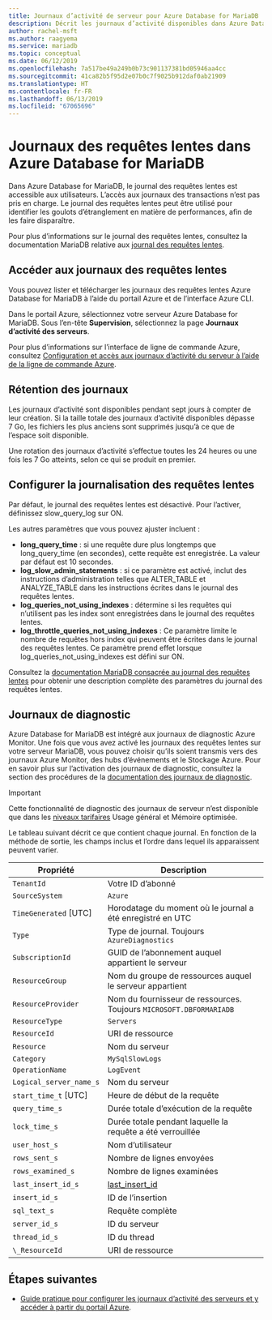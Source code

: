 ```yaml
---
title: Journaux d’activité de serveur pour Azure Database for MariaDB
description: Décrit les journaux d’activité disponibles dans Azure Database for MariaDB et les paramètres disponibles pour l’activation de différents niveaux de journalisation.
author: rachel-msft
ms.author: raagyema
ms.service: mariadb
ms.topic: conceptual
ms.date: 06/12/2019
ms.openlocfilehash: 7a517be49a249b0b73c901137381bd05946aa4cc
ms.sourcegitcommit: 41ca82b5f95d2e07b0c7f9025b912daf0ab21909
ms.translationtype: HT
ms.contentlocale: fr-FR
ms.lasthandoff: 06/13/2019
ms.locfileid: "67065696"
---
```

# <a name="slow-query-logs-in-azure-database-for-mariadb"></a>Journaux des requêtes lentes dans Azure Database for MariaDB
Dans Azure Database for MariaDB, le journal des requêtes lentes est accessible aux utilisateurs. L’accès aux journaux des transactions n’est pas pris en charge. Le journal des requêtes lentes peut être utilisé pour identifier les goulots d’étranglement en matière de performances, afin de les faire disparaître.

Pour plus d’informations sur le journal des requêtes lentes, consultez la documentation MariaDB relative aux [journal des requêtes lentes](https://mariadb.com/kb/en/library/slow-query-log-overview/).

## <a name="access-slow-query-logs"></a>Accéder aux journaux des requêtes lentes
Vous pouvez lister et télécharger les journaux des requêtes lentes Azure Database for MariaDB à l’aide du portail Azure et de l’interface Azure CLI.

Dans le portail Azure, sélectionnez votre serveur Azure Database for MariaDB. Sous l’en-tête **Supervision**, sélectionnez la page **Journaux d’activité des serveurs**.

Pour plus d’informations sur l’interface de ligne de commande Azure, consultez [Configuration et accès aux journaux d’activité du serveur à l’aide de la ligne de commande Azure](howto-configure-server-logs-cli.md).

## <a name="log-retention"></a>Rétention des journaux
Les journaux d’activité sont disponibles pendant sept jours à compter de leur création. Si la taille totale des journaux d’activité disponibles dépasse 7 Go, les fichiers les plus anciens sont supprimés jusqu’à ce que de l’espace soit disponible.

Une rotation des journaux d’activité s’effectue toutes les 24 heures ou une fois les 7 Go atteints, selon ce qui se produit en premier.

## <a name="configure-slow-query-logging"></a>Configurer la journalisation des requêtes lentes
Par défaut, le journal des requêtes lentes est désactivé. Pour l’activer, définissez slow_query_log sur ON.

Les autres paramètres que vous pouvez ajuster incluent :

- **long_query_time** : si une requête dure plus longtemps que long_query_time (en secondes), cette requête est enregistrée. La valeur par défaut est 10 secondes.
- **log_slow_admin_statements** : si ce paramètre est activé, inclut des instructions d’administration telles que ALTER_TABLE et ANALYZE_TABLE dans les instructions écrites dans le journal des requêtes lentes.
- **log_queries_not_using_indexes** : détermine si les requêtes qui n’utilisent pas les index sont enregistrées dans le journal des requêtes lentes.
- **log_throttle_queries_not_using_indexes** : Ce paramètre limite le nombre de requêtes hors index qui peuvent être écrites dans le journal des requêtes lentes. Ce paramètre prend effet lorsque log_queries_not_using_indexes est défini sur ON.

Consultez la [documentation MariaDB consacrée au journal des requêtes lentes](https://mariadb.com/kb/en/library/slow-query-log-overview/) pour obtenir une description complète des paramètres du journal des requêtes lentes.

## <a name="diagnostic-logs"></a>Journaux de diagnostic
Azure Database for MariaDB est intégré aux journaux de diagnostic Azure Monitor. Une fois que vous avez activé les journaux des requêtes lentes sur votre serveur MariaDB, vous pouvez choisir qu’ils soient transmis vers des journaux Azure Monitor, des hubs d’événements et le Stockage Azure. Pour en savoir plus sur l’activation des journaux de diagnostic, consultez la section des procédures de la [documentation des journaux de diagnostic](../azure-monitor/platform/diagnostic-logs-overview.md).

> [!IMPORTANT]
> Cette fonctionnalité de diagnostic des journaux de serveur n’est disponible que dans les [niveaux tarifaires](concepts-pricing-tiers.md) Usage général et Mémoire optimisée.

Le tableau suivant décrit ce que contient chaque journal. En fonction de la méthode de sortie, les champs inclus et l’ordre dans lequel ils apparaissent peuvent varier.

| **Propriété** | **Description** |
|---|---|
| `TenantId` | Votre ID d’abonné |
| `SourceSystem` | `Azure` |
| `TimeGenerated` [UTC] | Horodatage du moment où le journal a été enregistré en UTC |
| `Type` | Type de journal. Toujours `AzureDiagnostics` |
| `SubscriptionId` | GUID de l’abonnement auquel appartient le serveur |
| `ResourceGroup` | Nom du groupe de ressources auquel le serveur appartient |
| `ResourceProvider` | Nom du fournisseur de ressources. Toujours `MICROSOFT.DBFORMARIADB` |
| `ResourceType` | `Servers` |
| `ResourceId` | URI de ressource |
| `Resource` | Nom du serveur |
| `Category` | `MySqlSlowLogs` |
| `OperationName` | `LogEvent` |
| `Logical_server_name_s` | Nom du serveur |
| `start_time_t` [UTC] | Heure de début de la requête |
| `query_time_s` | Durée totale d’exécution de la requête |
| `lock_time_s` | Durée totale pendant laquelle la requête a été verrouillée |
| `user_host_s` | Nom d’utilisateur |
| `rows_sent_s` | Nombre de lignes envoyées |
| `rows_examined_s` | Nombre de lignes examinées |
| `last_insert_id_s` | [last_insert_id](https://mariadb.com/kb/en/library/last_insert_id/) |
| `insert_id_s` | ID de l’insertion |
| `sql_text_s` | Requête complète |
| `server_id_s` | ID du serveur |
| `thread_id_s` | ID du thread |
| `\_ResourceId` | URI de ressource |

## <a name="next-steps"></a>Étapes suivantes
- [Guide pratique pour configurer les journaux d’activité des serveurs et y accéder à partir du portail Azure](howto-configure-server-logs-portal.md).
